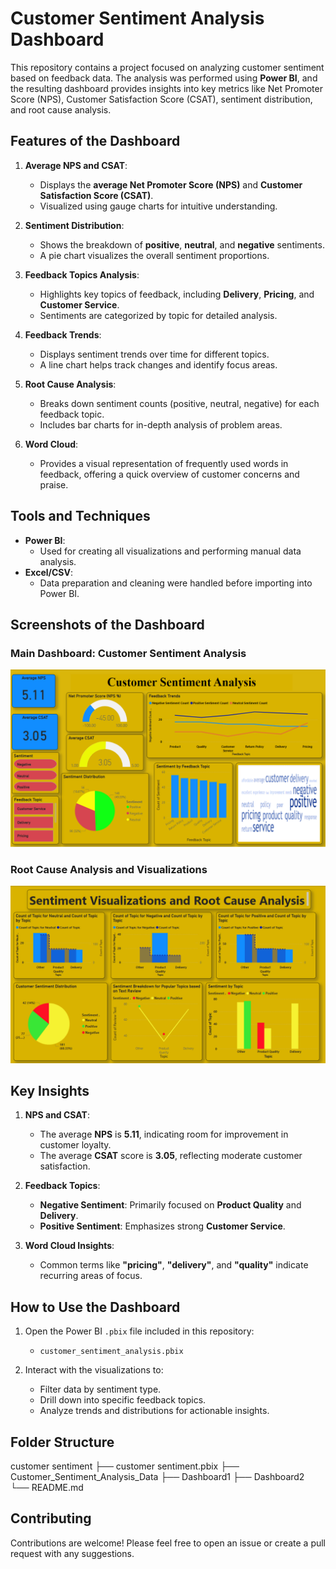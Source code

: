 # Customer Sentiment Analysis Dashboard

This repository contains a project focused on analyzing customer sentiment based on feedback data. The analysis was performed using **Power BI**, and the resulting dashboard provides insights into key metrics like Net Promoter Score (NPS), Customer Satisfaction Score (CSAT), sentiment distribution, and root cause analysis.

## Features of the Dashboard

1. **Average NPS and CSAT**:
   - Displays the **average Net Promoter Score (NPS)** and **Customer Satisfaction Score (CSAT)**.
   - Visualized using gauge charts for intuitive understanding.

2. **Sentiment Distribution**:
   - Shows the breakdown of **positive**, **neutral**, and **negative** sentiments.
   - A pie chart visualizes the overall sentiment proportions.

3. **Feedback Topics Analysis**:
   - Highlights key topics of feedback, including **Delivery**, **Pricing**, and **Customer Service**.
   - Sentiments are categorized by topic for detailed analysis.

4. **Feedback Trends**:
   - Displays sentiment trends over time for different topics.
   - A line chart helps track changes and identify focus areas.

5. **Root Cause Analysis**:
   - Breaks down sentiment counts (positive, neutral, negative) for each feedback topic.
   - Includes bar charts for in-depth analysis of problem areas.

6. **Word Cloud**:
   - Provides a visual representation of frequently used words in feedback, offering a quick overview of customer concerns and praise.

## Tools and Techniques

- **Power BI**:
  - Used for creating all visualizations and performing manual data analysis.
- **Excel/CSV**:
  - Data preparation and cleaning were handled before importing into Power BI.

## Screenshots of the Dashboard

### Main Dashboard: Customer Sentiment Analysis
![alt text](Dashboard1.png)

### Root Cause Analysis and Visualizations
![alt text](Dashboard2.png)

## Key Insights

1. **NPS and CSAT**:
   - The average **NPS** is **5.11**, indicating room for improvement in customer loyalty.
   - The average **CSAT** score is **3.05**, reflecting moderate customer satisfaction.

2. **Feedback Topics**:
   - **Negative Sentiment**: Primarily focused on **Product Quality** and **Delivery**.
   - **Positive Sentiment**: Emphasizes strong **Customer Service**.

3. **Word Cloud Insights**:
   - Common terms like **"pricing"**, **"delivery"**, and **"quality"** indicate recurring areas of focus.

## How to Use the Dashboard

1. Open the Power BI `.pbix` file included in this repository:
   - `customer_sentiment_analysis.pbix`

2. Interact with the visualizations to:
   - Filter data by sentiment type.
   - Drill down into specific feedback topics.
   - Analyze trends and distributions for actionable insights.


## Folder Structure
 
 customer sentiment
├── customer sentiment.pbix
├── Customer_Sentiment_Analysis_Data
├── Dashboard1
├── Dashboard2
└── README.md


## Contributing

Contributions are welcome! Please feel free to open an issue or create a pull request with any suggestions.

